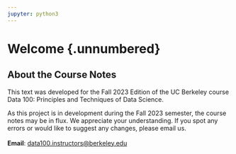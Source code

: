```yaml
---
jupyter: python3
---
```


# Welcome {.unnumbered}

## About the Course Notes

This text was developed for the Fall 2023 Edition of the UC Berkeley course Data 100: Principles and Techniques of Data Science. 

As this project is in development during the Fall 2023 semester, the course notes may be in flux. We appreciate your understanding. If you spot any errors or would like to suggest any changes, please email us. <br /> <br /> **Email**: data100.instructors@berkeley.edu
